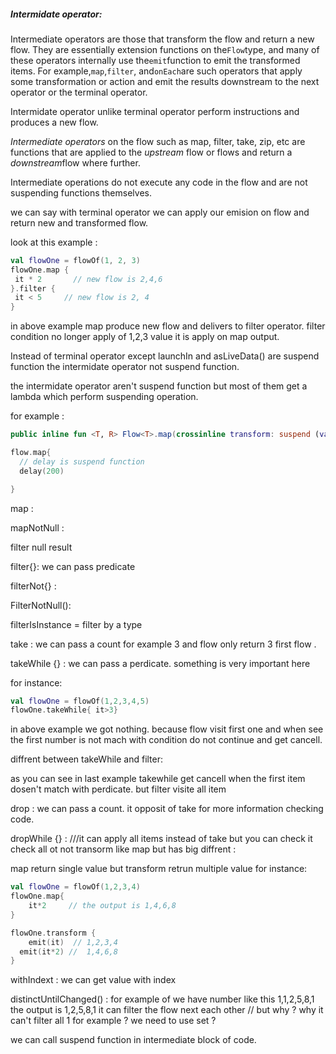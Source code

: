 ##### Intermidate operator:

Intermediate operators are those that transform the flow and return a new
flow. They are essentially extension functions on the`Flow`type, and many
of these operators internally use the`emit`function to emit the
transformed items. For example,`map`,`filter`, and`onEach`are such
operators that apply some transformation or action and emit the results
downstream to the next operator or the terminal operator.

Intermidate operator unlike terminal operator perform instructions and
produces a new flow.

*Intermediate operators* on the flow such as map, filter, take, zip, etc
are functions that are applied to the *upstream* flow or flows and return
a
*downstream*flow where further.

Intermediate operations do not execute any code in the flow and are not
suspending functions
themselves.

we can say with terminal operator we can apply our emision on flow and
return new and transformed flow.

look at this example :

```kt
val flowOne = flowOf(1, 2, 3)
flowOne.map {
 it * 2       // new flow is 2,4,6
}.filter {
 it < 5     // new flow is 2, 4
}
```

in above example map produce new flow and delivers to filter operator. filter condition no longer
apply of 1,2,3 value it is apply on map output.

Instead of terminal operator except launchIn and asLiveData() are suspend
function the intermidate operator not suspend function.

the intermidate operator aren't suspend function but most of them get a lambda which perform
suspending operation.

for example :

```kt
public inline fun <T, R> Flow<T>.map(crossinline transform: suspend (value: T) -> R)
```

```kt
flow.map{
  // delay is suspend function
  delay(200)    

}
```

map :

mapNotNull :

filter null result

filter{}: we can pass predicate

filterNot{} :

FilterNotNull():

filterIsInstance<T> = filter by a type

take : we can pass a count for example 3 and flow only return 3 first flow .

takeWhile {} : we can pass a perdicate. something is very important here

for instance:

```kt
val flowOne = flowOf(1,2,3,4,5)
flowOne.takeWhile{ it>3}
```

in above example we got nothing.
because flow visit first one and when see the first number is not mach with condition do not
continue and get cancell.

diffrent between takeWhile and filter:

as you can see in last example takewhile get cancell when the first item dosen't match with
perdicate. but filter visite all item

drop :  we can pass a count. it opposit of take for more information checking code.

dropWhile {} : ///it can apply all items instead of take but you can check it check all ot not
transorm like map but has big diffrent :

map return single value but transform retrun multiple value
for instance:

```kt
val flowOne = flowOf(1,2,3,4)
flowOne.map{
    it*2     // the output is 1,4,6,8
}

flowOne.transform {
    emit(it)  // 1,2,3,4
  emit(it*2) //  1,4,6,8 
}
```

withIndext :  we can get value with index

distinctUntilChanged()   :  for example of we have number like this
1,1,2,5,8,1 the output is
1,2,5,8,1 it can filter the flow next each other // but why ? why it can't
filter all 1 for
example ? we need to use set ?

we can call suspend function in intermediate block of code.
